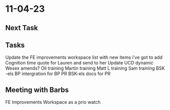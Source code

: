 # 11-04-23

## Next Task

## Tasks
Update the FE improvements workspace list with new items i've got to add
Cognition time quote for Lauren and send to her
Update UCD dynamic
Wesex amends?
Oli training
Martin training
Matt L training
Sam training
BSK -els BP intergration for BP PR
BSK-els docs for PR

## Meeting with Barbs

FE Improvements Workspace as a prio watch

